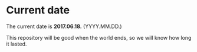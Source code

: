 # Current date

The current date is **2017.06.18.** (YYYY.MM.DD.)

This repository will be good when the world ends, so we will know how long it lasted.
